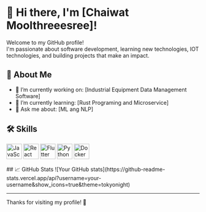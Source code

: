 # 👋 Hi there, I'm [Chaiwat Moolthreeesree]!

Welcome to my GitHub profile!  
I'm passionate about software development, learning new technologies, IOT technologies, and building projects that make an impact.

## 🚀 About Me
- 🔭 I’m currently working on: [Industrial Equipment Data Management Software]
- 🌱 I’m currently learning: [Rust Programing and Microservice]
- 💬 Ask me about: [ML ang NLP]

## 🛠️ Skills
<p align="left">
  <img src="https://cdn.jsdelivr.net/gh/devicons/devicon/icons/javascript/javascript-original.svg" width="40" height="40" alt="JavaScript"/>
  <img src="https://cdn.jsdelivr.net/gh/devicons/devicon/icons/react/react-original.svg" width="40" height="40" alt="React"/>
  <img src="https://cdn.jsdelivr.net/gh/devicons/devicon/icons/flutter/flutter-original.svg" width="40" height="40" alt="Flutter"/>
  <img src="https://cdn.jsdelivr.net/gh/devicons/devicon/icons/python/python-original.svg" width="40" height="40" alt="Python"/>
  <img src="https://cdn.jsdelivr.net/gh/devicons/devicon/icons/docker/docker-original.svg" width="40" height="40" alt="Docker"/>
</p>
## 📈 GitHub Stats
![Your GitHub stats](https://github-readme-stats.vercel.app/api?username=your-username&show_icons=true&theme=tokyonight)

---

Thanks for visiting my profile! 🚀
